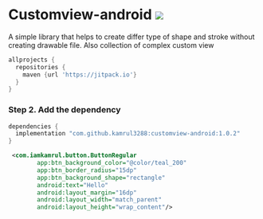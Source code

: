# Customview-android [![](https://jitpack.io/v/kamrul3288/customview-android.svg)](https://jitpack.io/#kamrul3288/customview-android)

A simple library that helps to create differ type of shape and stroke without creating drawable file. Also collection of complex custom view

```gradle
allprojects {
  repositories {
    maven {url 'https://jitpack.io'}
  }
}
```
### Step 2. Add the dependency
```gradle
dependencies {
  implementation "com.github.kamrul3288:customview-android:1.0.2"
}
```

```xml
 <com.iamkamrul.button.ButtonRegular
        app:btn_background_color="@color/teal_200"
        app:btn_border_radius="15dp"
        app:btn_background_shape="rectangle"
        android:text="Hello"
        android:layout_margin="16dp"
        android:layout_width="match_parent"
        android:layout_height="wrap_content"/>
```

